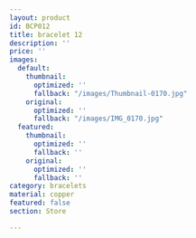 ```yaml
---
layout: product
id: BCP012
title: bracelet 12
description: ''
price: ''
images:
  default:
    thumbnail:
      optimized: ''
      fallback: "/images/Thumbnail-0170.jpg"
    original:
      optimized: ''
      fallback: "/images/IMG_0170.jpg"
  featured:
    thumbnail:
      optimized: ''
      fallback: ''
    original:
      optimized: ''
      fallback: ''
category: bracelets
material: copper
featured: false
section: Store

---
```

